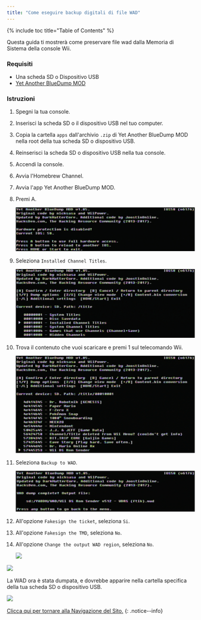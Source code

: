 ```yaml
---
title: "Come eseguire backup digitali di file WAD"
---
```


{% include toc title="Table of Contents" %}

Questa guida ti mostrerà come preservare file wad dalla Memoria di Sistema della console Wii.

### Requisiti

+ Una scheda SD o Dispositivo USB
+ [Yet Another BlueDump MOD](https://oscwii.org/library/app/Yet-Another-BlueDump-Mod)

### Istruzioni

1. Spegni la tua console.
1. Inserisci la scheda SD o il dispositivo USB nel tuo computer.
1. Copia la cartella `apps` dall'archivio `.zip` di Yet Another BlueDump MOD nella root della tua scheda SD o dispositivo USB.
1. Reinserisci la scheda SD o dispositivo USB nella tua console.
1. Accendi la console.
1. Avvia l'Homebrew Channel.
1. Avvia l'app Yet Another BlueDump MOD.
1. Premi A.

    ![](/images/homebrew/DumpWADS/1.png)

1. Seleziona `Installed Channel Titles`.

    ![](/images/homebrew/DumpWADS/2.png)

1. Trova il contenuto che vuoi scaricare e premi 1 sul telecomando Wii.

    ![](/images/homebrew/DumpWADS/3.png)

1. Seleziona `Backup to WAD`.

    ![](/images/homebrew/DumpWADS/4.png)

1. All'opzione `Fakesign the ticket`, seleziona `Si`.
1. All'opzione `Fakesign the TMD`, seleziona `No`.
1. All'opzione `Change the output WAD region`, seleziona `No`.

    ![](/images/homebrew/DumpWADS/5.png)

![](/images/homebrew/DumpWADS/6.png)

La WAD ora è stata dumpata, e dovrebbe apparire nella cartella specifica della tua scheda SD o dispositivo USB.

![](/images/homebrew/DumpWADS/7.png)

[Clicca qui per tornare alla Navigazione del Sito.](site-navigation)
{: .notice--info}